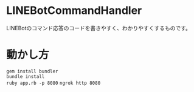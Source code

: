 # LINEBotCommandHandler
LINEBotのコマンド応答のコードを書きやすく、わかりやすくするものです。
# 動かし方
```gem install bundler```  
```bundle install```  
```ruby app.rb -p 8080```
```ngrok http 8080```
